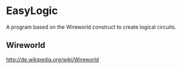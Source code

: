 EasyLogic
=========
A program based on the Wireworld construct to create logical circuits.

Wireworld
---------

http://de.wikipedia.org/wiki/Wireworld

